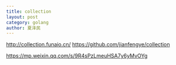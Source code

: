 ```yaml
---
title: collection
layout: post
category: golang
author: 夏泽民
---
```

http://collection.funaio.cn/
https://github.com/jianfengye/collection

<!-- more -->
https://mp.weixin.qq.com/s/9R4sPzLmeuHSA7y6yMvOYg
